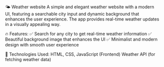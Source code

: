 🌤 Weather website
A simple and elegant weather website with a modern UI, featuring a searchable city input and dynamic background that enhances the user experience. The app provides real-time weather updates in a visually appealing way.

🔥 Features:
✅ Search for any city to get real-time weather information
✅ Beautiful background image that enhances the UI
✅ Minimalist and modern design with smooth user experience


🚀 Technologies Used:
HTML, CSS, JavaScript (Frontend)
Weather API (for fetching weather data)
